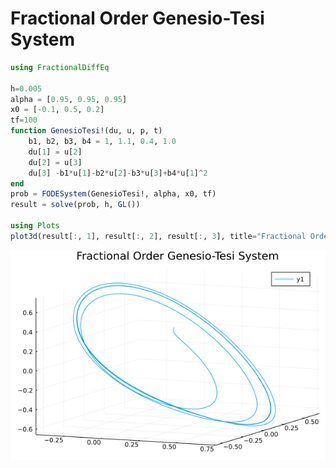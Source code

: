 # Fractional Order Genesio-Tesi System

```julia
using FractionalDiffEq

h=0.005
alpha = [0.95, 0.95, 0.95]
x0 = [-0.1, 0.5, 0.2]
tf=100
function GenesioTesi!(du, u, p, t)
    b1, b2, b3, b4 = 1, 1.1, 0.4, 1.0
    du[1] = u[2]
    du[2] = u[3]
    du[3] -b1*u[1]-b2*u[2]-b3*u[3]+b4*u[1]^2
end
prob = FODESystem(GenesioTesi!, alpha, x0, tf)
result = solve(prob, h, GL())

using Plots
plot3d(result[:, 1], result[:, 2], result[:, 3], title="Fractional Order Genesio-Tesi System")
```

![Genesio-Tesi](./assets/Genesio-Tesi.png)